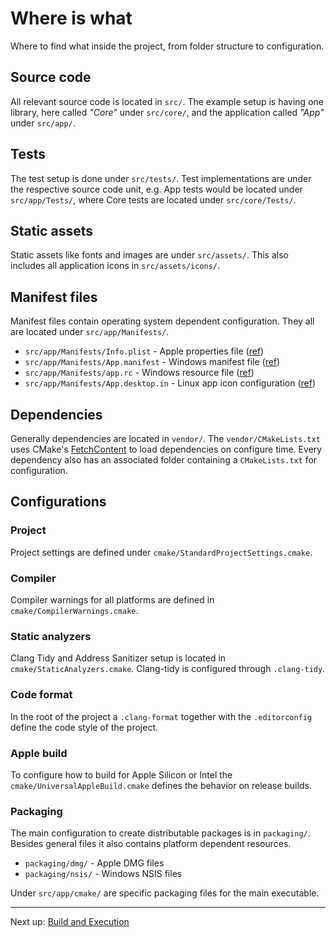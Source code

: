 # Where is what

Where to find what inside the project, from folder structure to configuration.

## Source code

All relevant source code is located in `src/`. The example setup is having one library, here called _"Core"_ under `src/core/`, and the application called _"App"_ under `src/app/`.

## Tests

The test setup is done under `src/tests/`. Test implementations are under the respective source code unit, e.g. App tests would be located under `src/app/Tests/`, where Core tests are located under `src/core/Tests/`.

## Static assets

Static assets like fonts and images are under `src/assets/`. This also includes all application icons in `src/assets/icons/`.

## Manifest files

Manifest files contain operating system dependent configuration. They all are located under `src/app/Manifests/`.

- `src/app/Manifests/Info.plist` - Apple properties file ([ref](https://developer.apple.com/library/archive/documentation/General/Reference/InfoPlistKeyReference/Articles/AboutInformationPropertyListFiles.html#//apple_ref/doc/uid/TP40009254-SW1))
- `src/app/Manifests/App.manifest` - Windows manifest file ([ref](https://learn.microsoft.com/en-us/windows/win32/sbscs/application-manifests))
- `src/app/Manifests/app.rc` - Windows resource file ([ref](https://learn.microsoft.com/en-us/windows/win32/menurc/about-resource-files))
- `src/app/Manifests/App.desktop.in` - Linux app icon configuration ([ref](https://specifications.freedesktop.org/desktop-entry-spec/desktop-entry-spec-latest.html))

## Dependencies

Generally dependencies are located in `vendor/`. The `vendor/CMakeLists.txt` uses CMake's [FetchContent](https://cmake.org/cmake/help/latest/module/FetchContent.html) to load dependencies on configure time. Every dependency also has an associated folder containing a `CMakeLists.txt` for configuration.

## Configurations

### Project

Project settings are defined under `cmake/StandardProjectSettings.cmake`.

### Compiler

Compiler warnings for all platforms are defined in `cmake/CompilerWarnings.cmake`.

### Static analyzers

Clang Tidy and Address Sanitizer setup is located in `cmake/StaticAnalyzers.cmake`. Clang-tidy is configured through `.clang-tidy`.

### Code format

In the root of the project a `.clang-format` together with the `.editorconfig` define the code style of the project.

### Apple build

To configure how to build for Apple Silicon or Intel the `cmake/UniversalAppleBuild.cmake` defines the behavior on release builds.

### Packaging

The main configuration to create distributable packages is in `packaging/`. Besides general files it also contains platform dependent resources.

- `packaging/dmg/` - Apple DMG files
- `packaging/nsis/` - Windows NSIS files

Under `src/app/cmake/` are specific packaging files for the main executable.

***

Next up: [Build and Execution](BuildAndExecution.md)
